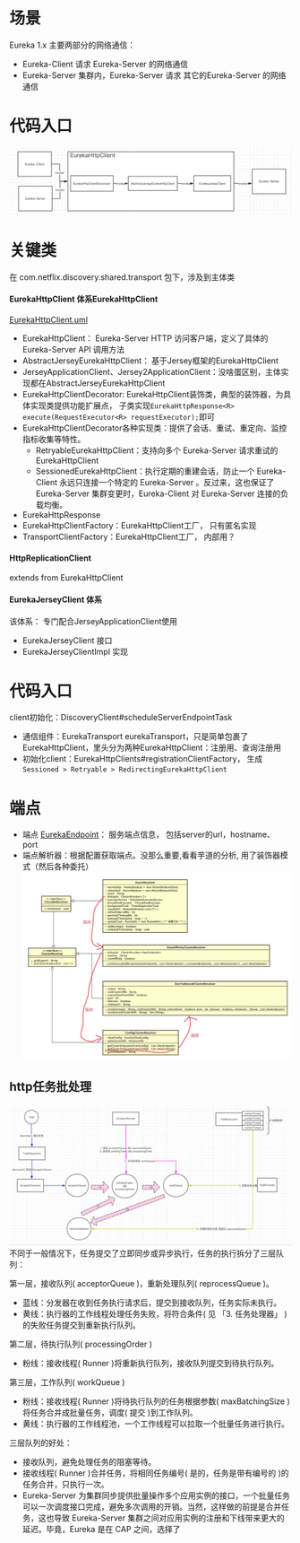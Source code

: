 # 场景
Eureka 1.x 主要两部分的网络通信：
- Eureka-Client 请求 Eureka-Server 的网络通信
- Eureka-Server 集群内，Eureka-Server 请求 其它的Eureka-Server 的网络通信
# 代码入口
![](pic/通信层调用流程.png)

# 关键类
在 com.netflix.discovery.shared.transport 包下，涉及到主体类
#### EurekaHttpClient 体系EurekaHttpClient
[EurekaHttpClient.uml](pic/EurekaHttpClient.uml)
- EurekaHttpClient： Eureka-Server HTTP 访问客户端，定义了具体的 Eureka-Server API 调用方法
- AbstractJerseyEurekaHttpClient： 基于Jersey框架的EurekaHttpClient
- JerseyApplicationClient、Jersey2ApplicationClient：没啥蛋区别，主体实现都在AbstractJerseyEurekaHttpClient
- EurekaHttpClientDecorator: EurekaHttpClient装饰类，典型的装饰器，为具体实现类提供功能扩展点， 子类实现`EurekaHttpResponse<R> execute(RequestExecutor<R> requestExecutor);`即可
- EurekaHttpClientDecorator各种实现类：提供了会话、重试、重定向、监控指标收集等特性。
    - RetryableEurekaHttpClient：支持向多个 Eureka-Server 请求重试的 EurekaHttpClient 
    - SessionedEurekaHttpClient：执行定期的重建会话，防止一个 Eureka-Client 永远只连接一个特定的 Eureka-Server 。反过来，这也保证了 Eureka-Server 集群变更时，Eureka-Client 对 Eureka-Server 连接的负载均衡。
- EurekaHttpResponse
- EurekaHttpClientFactory：EurekaHttpClient工厂， 只有匿名实现
- TransportClientFactory：EurekaHttpClient工厂， 内部用？
#### HttpReplicationClient
extends from EurekaHttpClient

#### EurekaJerseyClient 体系
该体系： 专门配合JerseyApplicationClient使用
- EurekaJerseyClient 接口
- EurekaJerseyClientImpl 实现

# 代码入口
client初始化：DiscoveryClient#scheduleServerEndpointTask 
- 通信组件：EurekaTransport eurekaTransport，只是简单包裹了EurekaHttpClient，里头分为两种EurekaHttpClient：注册用、查询注册用
- 初始化client：EurekaHttpClients#registrationClientFactory， 生成`Sessioned > Retryable > RedirectingEurekaHttpClient`


# 端点
- 端点 [EurekaEndpoint](pic/EurekaEndpoint.uml)： 服务端点信息， 包括server的url，hostname、 port
- 端点解析器：根据配置获取端点。没那么重要,看看芋道的分析, 用了装饰器模式（然后各种委托）
![](pic/EndPoint%20解析器.png)


##  http任务批处理
![](pic/http%20任务执行.png )
不同于一般情况下，任务提交了立即同步或异步执行，任务的执行拆分了三层队列：

第一层，接收队列( acceptorQueue )，重新处理队列( reprocessQueue )。
- 蓝线：分发器在收到任务执行请求后，提交到接收队列，任务实际未执行。
- 黄线：执行器的工作线程处理任务失败，将符合条件( 见 「3. 任务处理器」 )的失败任务提交到重新执行队列。

第二层，待执行队列( processingOrder )
- 粉线：接收线程( Runner )将重新执行队列，接收队列提交到待执行队列。

第三层，工作队列( workQueue )
- 粉线：接收线程( Runner )将待执行队列的任务根据参数( maxBatchingSize )将任务合并成批量任务，调度( 提交 )到工作队列。
- 黄线：执行器的工作线程池，一个工作线程可以拉取一个批量任务进行执行。

三层队列的好处：
- 接收队列，避免处理任务的阻塞等待。
- 接收线程( Runner )合并任务，将相同任务编号( 是的，任务是带有编号的 )的任务合并，只执行一次。
- Eureka-Server 为集群同步提供批量操作多个应用实例的接口，一个批量任务可以一次调度接口完成，避免多次调用的开销。当然，这样做的前提是合并任务，这也导致 Eureka-Server 集群之间对应用实例的注册和下线带来更大的延迟。毕竟，Eureka 是在 CAP 之间，选择了
